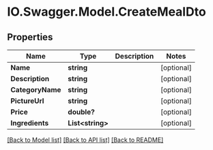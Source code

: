 # IO.Swagger.Model.CreateMealDto
## Properties

Name | Type | Description | Notes
------------ | ------------- | ------------- | -------------
**Name** | **string** |  | [optional] 
**Description** | **string** |  | [optional] 
**CategoryName** | **string** |  | [optional] 
**PictureUrl** | **string** |  | [optional] 
**Price** | **double?** |  | [optional] 
**Ingredients** | **List&lt;string&gt;** |  | [optional] 

[[Back to Model list]](../README.md#documentation-for-models) [[Back to API list]](../README.md#documentation-for-api-endpoints) [[Back to README]](../README.md)

